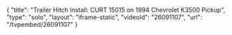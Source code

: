 {
    "title": "Trailer Hitch Install: CURT 15015 on 1994 Chevrolet K3500 Pickup",
    "type": "solo",
    "layout": "iframe-static",
    "videoId": "26091107",
    "url": "\/tvpembed\/26091107"
}